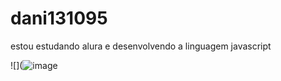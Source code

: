# dani131095
estou estudando alura e desenvolvendo a linguagem javascript

![](![image](https://github.com/daniela1310/dani131095/assets/172610864/cbe9340d-b870-4af1-a7ac-1ba87c4da55f)

